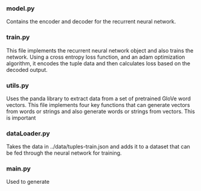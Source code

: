 ### model.py

Contains the encoder and decoder for the recurrent neural network.

### train.py

This file implements the recurrent neural network object and also trains the network. Using a cross entropy loss function, and an adam optimization algorithm, it encodes the tuple data and then calculates loss based on the decoded output.

### utils.py

Uses the panda library to extract data from a set of pretrained GloVe word vectors. This file implements four key functions that can generate vectors from words or strings and also generate words or strings from vectors.
This is important

### dataLoader.py

Takes the data in ../data/tuples-train.json and adds it to a dataset that can be fed through the neural network for training.

### main.py

Used to generate 
